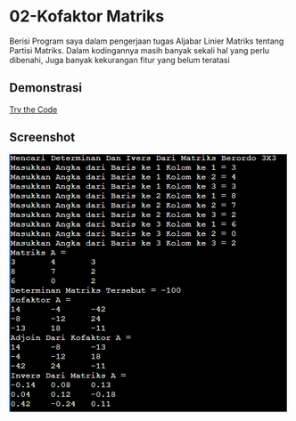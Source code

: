 # 02-Kofaktor Matriks
Berisi Program saya dalam pengerjaan tugas Aljabar Linier Matriks tentang Partisi Matriks. Dalam kodingannya masih banyak sekali hal yang perlu dibenahi, Juga banyak kekurangan fitur yang belum teratasi

## Demonstrasi
[Try the Code](https://onlinegdb.com/Om_B0VEmG)

## Screenshot
![CPP Screenshot](screenshots/1.png)


